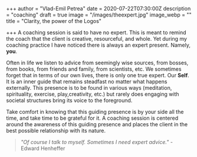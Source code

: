 +++
author = "Vlad-Emil Petrea"
date = 2020-07-22T07:30:00Z
description = "coaching"
draft = true
image = "/images/theexpert.jpg"
image_webp = ""
title = "Clarity, the power of the Logos"

+++
A coaching session is said to have no expert. This is meant to remind the coach that the client is creative, resourceful, and whole. Yet during my coaching practice I have noticed there is always an expert present. Namely, **you**. 

Often in life we listen to advice from seemingly wise sources, from bosses, from books, from friends and family, from scientists, etc. We sometimes forget that in terms of our own lives, there is only one true expert. Our **Self**. It is an inner guide that remains steadfast no matter what happens externally. This presence is to be found in various ways (meditation, spirituality, exercise, play,creativity, etc.) but rarely does engaging with societal structures bring its voice to the foreground.

Take comfort in knowing that this guiding presence is by your side all the time, and take time to be grateful for it. A coaching session is centered around the awareness of this guiding presence and places the client in the best possible relationship with its nature.

> _"Of course I talk to myself. Sometimes I need expert advice." -_ Edward Henheffer